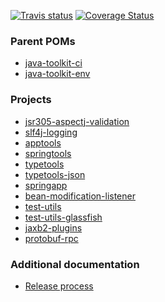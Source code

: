 [![Travis status](https://api.travis-ci.org/no-hope/java-toolkit.svg)](https://travis-ci.org/no-hope/java-toolkit)
[![Coverage Status](https://coveralls.io/repos/no-hope/java-toolkit/badge.svg?branch=master)](https://coveralls.io/r/no-hope/java-toolkit?branch=master)

### Parent POMs

* [java-toolkit-ci](parent/java-toolkit-ci)
* [java-toolkit-env](projects/java-toolkit-env)

### Projects

 * [jsr305-aspectj-validation](projects/jsr305-aspectj-validation)
 * [slf4j-logging](projects/slf4j-logging)
 * [apptools](projects/apptools)
 * [springtools](projects/springtools)
 * [typetools](projects/typetools)
 * [typetools-json](projects/typetools-json)
 * [springapp](projects/springapp)
 * [bean-modification-listener](projects/bean-modification-listener)
 * [test-utils](projects/test-utils)
 * [test-utils-glassfish](projects/test-utils-glassfish)
 * [jaxb2-plugins](projects/jaxb2-plugins)
 * [protobuf-rpc](projects/protobuf-rpc)

### Additional documentation

 * [Release process](doc/TOOLKIT-RELEASE.md)
